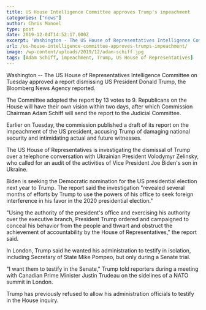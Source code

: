 ```yaml
---
title: US House Intelligence Committee approves Trump's impeachment
categories: ["news"]
author: Chris Manoel
type: post
date: 2019-12-04T14:52:17.000Z
excerpt: 'Washington - The US House of Representatives Intelligence Committee on Tuesday approved a report dismissing US President Donald Trump, the Bloomberg News Agency reported.'
url: /us-house-intelligence-committee-approves-trumps-impeachment/
image: /wp-content/uploads/2019/12/adam-schiff.jpg
tags: [Adam Schiff, impeachment, Trump, US House of Representatives]
---
```


Washington -- The US House of Representatives Intelligence Committee on Tuesday approved a report dismissing US President Donald Trump, the Bloomberg News Agency reported.

The Committee adopted the report by 13 votes to 9. Republicans on the House will have their own vision within two days, after which Commission Chairman Adam Schiff will send the report to the Judicial Committee.

Earlier on Tuesday, the commission published a draft of its report on the impeachment of the US president, accusing Trump of damaging national security and intimidating actual and future witnesses.

The US House of Representatives is investigating the dismissal of Trump over a telephone conversation with Ukrainian President Volodymyr Zelinsky, who called for an audit of the activities of Vice President Joe Biden's son in Ukraine.

Biden is seeking the Democratic nomination for the US presidential election next year to Trump. The report said the investigation "revealed several months of efforts by Trump to use the powers of his office to seek foreign interference in his favor in the 2020 presidential election."

"Using the authority of the president's office and exercising his authority over the executive branch, President Trump ordered and campaigned to conceal his behavior from the people and thwart and obstruct the achievement of accountability by the House of Representatives," the report said.

In London, Trump said he wanted his administration to testify in isolation, including Secretary of State Mike Pompeo, but only during a Senate trial.

"I want them to testify in the Senate," Trump told reporters during a meeting with Canadian Prime Minister Justin Trudeau on the sidelines of a NATO summit in London.

Trump has previously refused to allow his administration officials to testify in the House inquiry.
